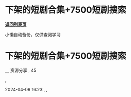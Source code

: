 # 下架的短剧合集+7500短剧搜索

[**返回列表页**](/gzh/懒人手册)

小懒自动备份，仅供查阅学习

# 下架的短剧合集+7500短剧搜索

__ 资源分享 , 45

,

2024-04-09 16:23 , ,

